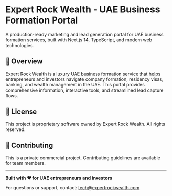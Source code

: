# Expert Rock Wealth - UAE Business Formation Portal

A production-ready marketing and lead generation portal for UAE business formation services, built with Next.js 14, TypeScript, and modern web technologies.


## 🌟 Overview

Expert Rock Wealth is a luxury UAE business formation service that helps entrepreneurs and investors navigate company formation, residency visas, banking, and wealth management in the UAE. This portal provides comprehensive information, interactive tools, and streamlined lead capture flows.



## 📄 License

This project is proprietary software owned by Expert Rock Wealth. All rights reserved.

## 🤝 Contributing

This is a private commercial project. Contributing guidelines are available for team members.

---

**Built with ❤️ for UAE entrepreneurs and investors**

For questions or support, contact: [tech@expertrockwealth.com](mailto:tech@expertrockwealth.com)

